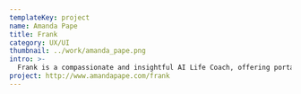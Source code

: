 ```yaml
---
templateKey: project
name: Amanda Pape
title: Frank
category: UX/UI
thumbnail: ../work/amanda_pape.png
intro: >-
  Frank is a compassionate and insightful AI Life Coach, offering portable and easily-accessible guidance whenever users need it most. Through open dialogue, Frank offers advice, encouragement, and support to help users accomplish their goals and overcome challenges in life.
project: http://www.amandapape.com/frank
---
```

